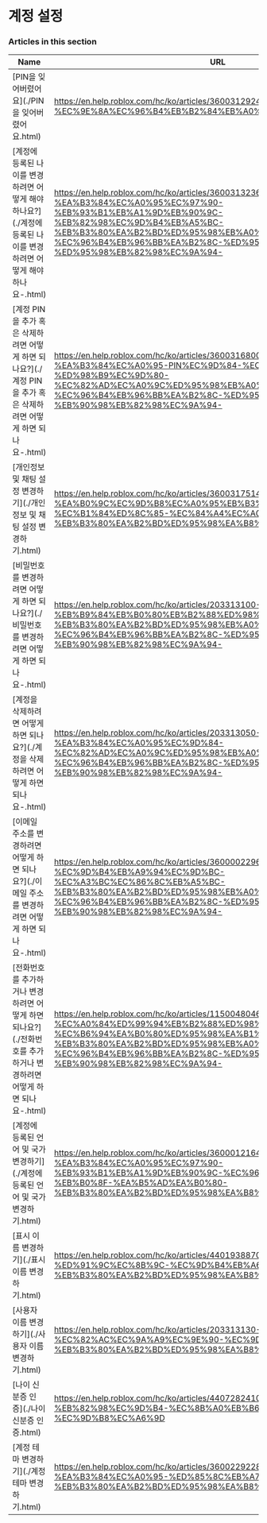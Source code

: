 # 계정 설정  
### Articles in this section
Name|URL
-|-
[PIN을 잊어버렸어요](./PIN을 잊어버렸어요.html) |https://en.help.roblox.com/hc/ko/articles/360031292471-PIN%EC%9D%84-%EC%9E%8A%EC%96%B4%EB%B2%84%EB%A0%B8%EC%96%B4%EC%9A%94
[계정에 등록된 나이를 변경하려면 어떻게 해야 하나요?](./계정에 등록된 나이를 변경하려면 어떻게 해야 하나요-.html) |https://en.help.roblox.com/hc/ko/articles/360031323611-%EA%B3%84%EC%A0%95%EC%97%90-%EB%93%B1%EB%A1%9D%EB%90%9C-%EB%82%98%EC%9D%B4%EB%A5%BC-%EB%B3%80%EA%B2%BD%ED%95%98%EB%A0%A4%EB%A9%B4-%EC%96%B4%EB%96%BB%EA%B2%8C-%ED%95%B4%EC%95%BC-%ED%95%98%EB%82%98%EC%9A%94-
[계정 PIN을 추가 혹은 삭제하려면 어떻게 하면 되나요?](./계정 PIN을 추가 혹은 삭제하려면 어떻게 하면 되나요-.html) |https://en.help.roblox.com/hc/ko/articles/360031680051-%EA%B3%84%EC%A0%95-PIN%EC%9D%84-%EC%B6%94%EA%B0%80-%ED%98%B9%EC%9D%80-%EC%82%AD%EC%A0%9C%ED%95%98%EB%A0%A4%EB%A9%B4-%EC%96%B4%EB%96%BB%EA%B2%8C-%ED%95%98%EB%A9%B4-%EB%90%98%EB%82%98%EC%9A%94-
[개인정보 및 채팅 설정 변경하기](./개인정보 및 채팅 설정 변경하기.html) |https://en.help.roblox.com/hc/ko/articles/360031751471-%EA%B0%9C%EC%9D%B8%EC%A0%95%EB%B3%B4-%EB%B0%8F-%EC%B1%84%ED%8C%85-%EC%84%A4%EC%A0%95-%EB%B3%80%EA%B2%BD%ED%95%98%EA%B8%B0
[비밀번호를 변경하려면 어떻게 하면 되나요?](./비밀번호를 변경하려면 어떻게 하면 되나요-.html) |https://en.help.roblox.com/hc/ko/articles/203313100-%EB%B9%84%EB%B0%80%EB%B2%88%ED%98%B8%EB%A5%BC-%EB%B3%80%EA%B2%BD%ED%95%98%EB%A0%A4%EB%A9%B4-%EC%96%B4%EB%96%BB%EA%B2%8C-%ED%95%98%EB%A9%B4-%EB%90%98%EB%82%98%EC%9A%94-
[계정을 삭제하려면 어떻게 하면 되나요?](./계정을 삭제하려면 어떻게 하면 되나요-.html) |https://en.help.roblox.com/hc/ko/articles/203313050-%EA%B3%84%EC%A0%95%EC%9D%84-%EC%82%AD%EC%A0%9C%ED%95%98%EB%A0%A4%EB%A9%B4-%EC%96%B4%EB%96%BB%EA%B2%8C-%ED%95%98%EB%A9%B4-%EB%90%98%EB%82%98%EC%9A%94-
[이메일 주소를 변경하려면 어떻게 하면 되나요?](./이메일 주소를 변경하려면 어떻게 하면 되나요-.html) |https://en.help.roblox.com/hc/ko/articles/360000229603-%EC%9D%B4%EB%A9%94%EC%9D%BC-%EC%A3%BC%EC%86%8C%EB%A5%BC-%EB%B3%80%EA%B2%BD%ED%95%98%EB%A0%A4%EB%A9%B4-%EC%96%B4%EB%96%BB%EA%B2%8C-%ED%95%98%EB%A9%B4-%EB%90%98%EB%82%98%EC%9A%94-
[전화번호를 추가하거나 변경하려면 어떻게 하면 되나요?](./전화번호를 추가하거나 변경하려면 어떻게 하면 되나요-.html) |https://en.help.roblox.com/hc/ko/articles/115004804623-%EC%A0%84%ED%99%94%EB%B2%88%ED%98%B8%EB%A5%BC-%EC%B6%94%EA%B0%80%ED%95%98%EA%B1%B0%EB%82%98-%EB%B3%80%EA%B2%BD%ED%95%98%EB%A0%A4%EB%A9%B4-%EC%96%B4%EB%96%BB%EA%B2%8C-%ED%95%98%EB%A9%B4-%EB%90%98%EB%82%98%EC%9A%94-
[계정에 등록된 언어 및 국가 변경하기](./계정에 등록된 언어 및 국가 변경하기.html) |https://en.help.roblox.com/hc/ko/articles/360001216486-%EA%B3%84%EC%A0%95%EC%97%90-%EB%93%B1%EB%A1%9D%EB%90%9C-%EC%96%B8%EC%96%B4-%EB%B0%8F-%EA%B5%AD%EA%B0%80-%EB%B3%80%EA%B2%BD%ED%95%98%EA%B8%B0
[표시 이름 변경하기](./표시 이름 변경하기.html) |https://en.help.roblox.com/hc/ko/articles/4401938870292-%ED%91%9C%EC%8B%9C-%EC%9D%B4%EB%A6%84-%EB%B3%80%EA%B2%BD%ED%95%98%EA%B8%B0
[사용자 이름 변경하기](./사용자 이름 변경하기.html) |https://en.help.roblox.com/hc/ko/articles/203313130-%EC%82%AC%EC%9A%A9%EC%9E%90-%EC%9D%B4%EB%A6%84-%EB%B3%80%EA%B2%BD%ED%95%98%EA%B8%B0
[나이 신분증 인증](./나이 신분증 인증.html) |https://en.help.roblox.com/hc/ko/articles/4407282410644-%EB%82%98%EC%9D%B4-%EC%8B%A0%EB%B6%84%EC%A6%9D-%EC%9D%B8%EC%A6%9D
[계정 테마 변경하기](./계정 테마 변경하기.html) |https://en.help.roblox.com/hc/ko/articles/360022922852-%EA%B3%84%EC%A0%95-%ED%85%8C%EB%A7%88-%EB%B3%80%EA%B2%BD%ED%95%98%EA%B8%B0